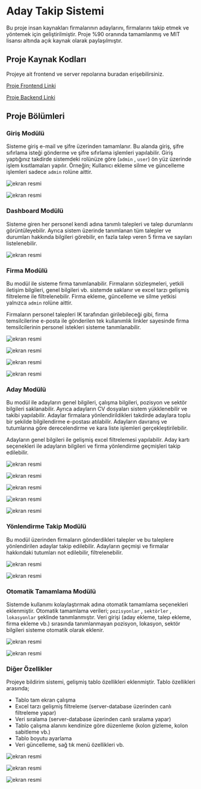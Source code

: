 # Aday Takip Sistemi

Bu proje insan kaynakları firmalarının adaylarını, firmalarını takip etmek ve yöntemek için geliştirilmiştir. Proje %90 oranında tamamlanmış ve MIT lisansı altında açık kaynak olarak paylaşılmıştır.

## Proje Kaynak Kodları

Projeye ait frontend ve server repolarına buradan erişebilirsiniz.

[Proje Frontend Linki](https://github.com/Fatihkrty/aday-takip-sistemi-client)

[Proje Backend Linki](https://github.com/Fatihkrty/aday-takip-sistemi-server)

## Proje Bölümleri

### Giriş Modülü

Sisteme giriş e-mail ve şifre üzerinden tamamlanır. Bu alanda giriş, şifre sıfırlama isteği gönderme ve şifre sıfırlama işlemleri yapılabilir. Giriş yaptığınız takdirde sistemdeki rolünüze göre (`admin` , `user`) ön yüz üzerinde işlem kısıtlamaları yapılır.
Örneğin; Kullanıcı ekleme silme ve güncelleme işlemleri sadece `admin` rolüne aittir.

![ekran resmi](screenshots/auth/15.png)

![ekran resmi](screenshots/auth/16.png)

### Dashboard Modülü

Sisteme giren her personel kendi adına tanımlı talepleri ve talep durumlarını görüntüleyebilir. Ayrıca sistem üzerinde tanımlanan tüm talepler ve durumları hakkında bilgileri görebilir, en fazla talep veren 5 firma ve sayıları listelenebilir.

![ekran resmi](screenshots/dashboard/17.png)

### Firma Modülü

Bu modül ile sisteme firma tanımlanabilir. Firmaların sözleşmeleri, yetkili iletişim bilgileri, genel bilgileri vb. sistemde saklanır ve excel tarzı gelişmiş filtreleme ile filtrelenebilir. Firma ekleme, güncelleme ve silme yetkisi yalnızca `admin` rolüne aittir.

Firmaların personel talepleri IK tarafından girilebileceği gibi, firma temsilcilerine e-posta ile gönderilen tek kullanımlık linkler sayesinde firma temsilcilerinin personel istekleri sisteme tanımlanabilir.

![ekran resmi](screenshots/company/4.png)

![ekran resmi](screenshots/company/3.png)

![ekran resmi](screenshots/company/2.png)

![ekran resmi](screenshots/company/1.png)

### Aday Modülü

Bu modül ile adayların genel bilgileri, çalışma bilgileri, pozisyon ve sektör bilgileri saklanabilir. Ayrıca adayların CV dosyaları sistem yükklenebilir ve takibi yapılabilir. Adaylar firmalara yönlendirildikleri takdirde adaylara toplu bir şekilde bilgilendirme e-postası atılabilir. Adayların davranış ve tutumlarına göre derecelendirme ve kara liste işlemleri gerçekleştirilebilir.

Adayların genel bilgileri ile gelişmiş excel filtrelemesi yapılabilir. Aday kartı seçenekleri ile adayların bilgileri ve firma yönlendirme geçmişleri takip edilebilir.

![ekran resmi](screenshots/candidate/1.png)

![ekran resmi](screenshots/candidate/5.png)

![ekran resmi](screenshots/candidate/2.png)

![ekran resmi](screenshots/candidate/3.png)

![ekran resmi](screenshots/candidate/4.png)

### Yönlendirme Takip Modülü

Bu modül üzerinden firmaların gönderdikleri talepler ve bu taleplere yönlendirilen adaylar takip edilebilir. Adayların geçmişi ve firmalar hakkındaki tutumları not edilebilir, filtrelenebilir.

![ekran resmi](screenshots/referral/2.png)

![ekran resmi](screenshots/referral/1.png)

### Otomatik Tamamlama Modülü

Sistemde kullanımı kolaylaştırmak adına otomatik tamamlama seçenekleri eklenmiştir. Otomatik tamamlama verileri; `pozisyonlar` , `sektörler` , `lokasyonlar` şeklinde tanımlanmıştır. Veri girişi (aday ekleme, talep ekleme, firma ekleme vb.) sırasında tanımlanmayan pozisyon, lokasyon, sektör bilgileri sisteme otomatik olarak eklenir.

![ekran resmi](screenshots/autocomplete/1.png)

![ekran resmi](screenshots/autocomplete/2.png)

### Diğer Özellikler

Projeye bildirim sistemi, gelişmiş tablo özellikleri eklenmiştir. Tablo özellikleri arasında;

- Tablo tam ekran çalışma
- Excel tarzı gelişmiş filtreleme (server-database üzerinden canlı filtreleme yapar)
- Veri sıralama (server-database üzerinden canlı sıralama yapar)
- Tablo çalışma alanını kendinize göre düzenleme (kolon gizleme, kolon sabitleme vb.)
- Tablo boyutu ayarlama
- Veri güncelleme, sağ tık menü özellikleri vb.

![ekran resmi](screenshots/other/4.png)

![ekran resmi](screenshots/other/5.png)

![ekran resmi](screenshots/other/13.png)
